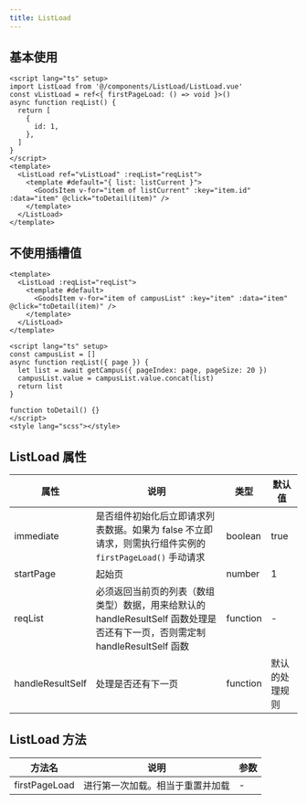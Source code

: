 ```yaml
---
title: ListLoad
---
```


## 基本使用

```vue
<script lang="ts" setup>
import ListLoad from '@/components/ListLoad/ListLoad.vue'
const vListLoad = ref<{ firstPageLoad: () => void }>()
async function reqList() {
  return [
    {
      id: 1,
    },
  ]
}
</script>
<template>
  <ListLoad ref="vListLoad" :reqList="reqList">
    <template #default="{ list: listCurrent }">
      <GoodsItem v-for="item of listCurrent" :key="item.id" :data="item" @click="toDetail(item)" />
    </template>
  </ListLoad>
</template>
```

## 不使用插槽值

```vue
<template>
  <ListLoad :reqList="reqList">
    <template #default>
      <GoodsItem v-for="item of campusList" :key="item" :data="item" @click="toDetail(item)" />
    </template>
  </ListLoad>
</template>

<script lang="ts" setup>
const campusList = []
async function reqList({ page }) {
  let list = await getCampus({ pageIndex: page, pageSize: 20 })
  campusList.value = campusList.value.concat(list)
  return list
}

function toDetail() {}
</script>
<style lang="scss"></style>
```

## ListLoad 属性

| 属性 | 说明 | 类型 | 默认值 |
| --- | --- | --- | --- |
| immediate | 是否组件初始化后立即请求列表数据。如果为 false 不立即请求，则需执行组件实例的 `firstPageLoad()` 手动请求 | boolean | true |
| startPage | 起始页 | number | 1 |
| reqList | 必须返回当前页的列表（数组类型）数据，用来给默认的 handleResultSelf 函数处理是否还有下一页，否则需定制 handleResultSelf 函数 | function | - |
| handleResultSelf | 处理是否还有下一页 | function | 默认的处理规则 |

## ListLoad 方法

| 方法名        | 说明                             | 参数 |
| ------------- | -------------------------------- | ---- |
| firstPageLoad | 进行第一次加载。相当于重置并加载 | -    |
